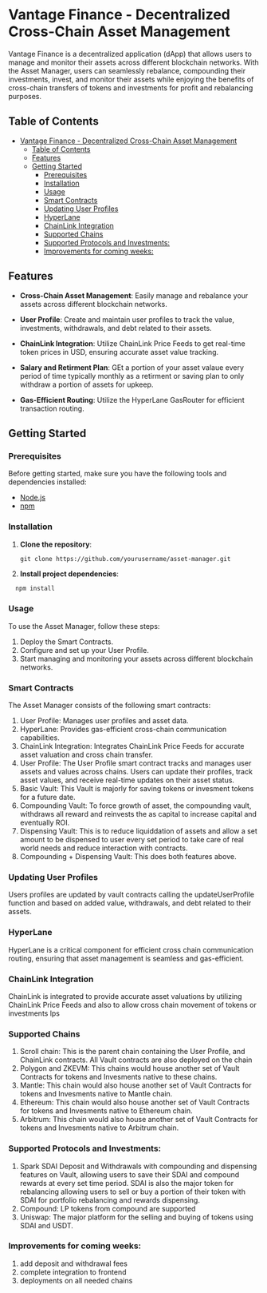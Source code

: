 # Vantage Finance - Decentralized Cross-Chain Asset Management

Vantage Finance is a decentralized application (dApp) that allows users to manage and monitor their assets across different blockchain networks. With the Asset Manager, users can seamlessly rebalance, compounding their investments, invest, and monitor their assets while enjoying the benefits of cross-chain transfers of tokens and investments for profit and rebalancing purposes. 

## Table of Contents

- [Vantage Finance - Decentralized Cross-Chain Asset Management](#vantage-finance---decentralized-cross-chain-asset-management)
  - [Table of Contents](#table-of-contents)
  - [Features](#features)
  - [Getting Started](#getting-started)
    - [Prerequisites](#prerequisites)
    - [Installation](#installation)
    - [Usage](#usage)
    - [Smart Contracts](#smart-contracts)
    - [Updating User Profiles](#updating-user-profiles)
    - [HyperLane](#hyperlane)
    - [ChainLink Integration](#chainlink-integration)
    - [Supported Chains](#supported-chains)
    - [Supported Protocols and Investments:](#supported-protocols-and-investments)
    - [Improvements for coming weeks:](#improvements-for-coming-weeks)

## Features

- **Cross-Chain Asset Management**: Easily manage and rebalance your assets across different blockchain networks.

- **User Profile**: Create and maintain user profiles to track the value, investments, withdrawals, and debt related to their assets.

- **ChainLink Integration**: Utilize ChainLink Price Feeds to get real-time token prices in USD, ensuring accurate asset value tracking.

- **Salary and Retirment Plan**: GEt a portion of your asset valaue every period of time typically monthly as a retirment or saving plan to only withdraw a portion of assets for upkeep.

- **Gas-Efficient Routing**: Utilize the HyperLane GasRouter for efficient transaction routing.

## Getting Started

### Prerequisites

Before getting started, make sure you have the following tools and dependencies installed:

- [Node.js](https://nodejs.org/)
- [npm](https://www.npmjs.com/)

### Installation

1. **Clone the repository**:

   ```markdown
   git clone https://github.com/yourusername/asset-manager.git
   ```

2. **Install project dependencies**:
  ```
    npm install
  ```


### Usage
To use the Asset Manager, follow these steps:

1. Deploy the Smart Contracts.
2. Configure and set up your User Profile.
3. Start managing and monitoring your assets across different blockchain networks.


### Smart Contracts
The Asset Manager consists of the following smart contracts:

1. User Profile: Manages user profiles and asset data.
2. HyperLane: Provides gas-efficient cross-chain communication capabilities.
3. ChainLink Integration: Integrates ChainLink Price Feeds for accurate asset valuation and cross chain transfer.
4. User Profile: The User Profile smart contract tracks and manages user assets and values across chains. Users can update their profiles, track asset values, and receive real-time updates on their asset status.
5. Basic Vault: This Vault is majorly for saving tokens or invesment tokens for a future date.
6. Compounding Vault: To force growth of asset, the compounding vault, withdraws all reward and reinvests the as capital to increase capital and eventually ROI.
7. Dispensing Vault: This is to reduce liquiddation of assets and allow a set amount to be dispensed to user every set period to take care of real world needs and reduce interaction with contracts.
8. Compounding + Dispensing Vault: This does both features above.

### Updating User Profiles
Users profiles are updated by vault contracts calling the updateUserProfile function and based on added value, withdrawals, and debt related to their assets.


### HyperLane
HyperLane is a critical component for efficient cross chain communication routing, ensuring that asset management is seamless and gas-efficient.

### ChainLink Integration
ChainLink is integrated to provide accurate asset valuations by utilizing ChainLink Price Feeds and also to allow cross chain movement of tokens or investments lps

### Supported Chains
1. Scroll chain: This is the parent chain containing the User Profile, and ChainLink contracts. All Vault contracts are also deployed on the chain
2. Polygon and ZKEVM: This chains would house another set of Vault Contracts for tokens and Invesments native to these chains.
3. Mantle: This chain would also house another set of Vault Contracts for tokens and Invesments native to Mantle chain.
4. Ethereum: This chain would also house another set of Vault Contracts for tokens and Invesments native to Ethereum chain.
5. Arbitrum: This chain would also house another set of Vault Contracts for tokens and Invesments native to Arbitrum chain.

### Supported Protocols and Investments:
1. Spark SDAI Deposit and Withdrawals with compounding and dispensing features on Vault, allowing users to save their SDAI and compound rewards at every set time period. SDAI is also the major token for rebalancing allowing users to sell or buy a portion of their token with SDAI for portfolio rebalancing and rewards dispensing.
2. Compound: LP tokens from compound are supported
3. Uniswap: The major platform for the selling and buying of tokens using SDAI and USDT.

### Improvements for coming weeks:
1. add deposit and withdrawal fees
2. complete integration to frontend
3. deployments on all needed chains